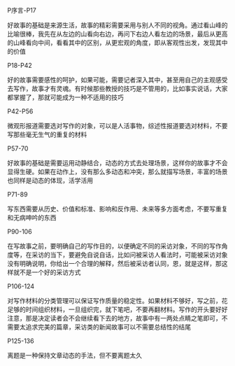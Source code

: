 
P序言-P17

好故事的基础是来源生活，故事的精彩需要采用与别人不同的视角。通过看山峰的比喻很棒，我先在从左边的山看向右边，再问下右边人看左边的场景，最后从更高的山峰看向中间，看看其中的区别，从更宏观的角度，即从客观性出发，发现其中的价值

P18-P42

好的故事需要感性的呵护，如果可能，需要记者深入其中，甚至用自己的主观感受去写作，故事才有灵魂。有时候那些教授的技巧是不管用的，比如事实说话，大家都掌握了，那就可能成为一种不适用的技巧

P42-P56

微观形报道需要选对写作的对象，可以是人活事物，综述性报道要选对材料，不要写那些毫无生气的重复的材料

P57-70

好故事的基础是需要运用动静结合，动态的方式去处理场景，这样你的故事才不会显得生硬。如果在动作上，没有那么多动态和冲突，那么就描写场景，丰富的场景也同样是动态的体现，活学活用

P71-89

写东西需要从历史、价值和标准、影响和反作用、未来等多方面考虑，不要写重复和无病呻吟的东西

P90-106

在写故事之前，要明确自己的写作目的，以便确定不同的采访对象，不同的写作角度等，在采访的当下，要避免自说自话，比如问被采访人看法时，可能被采访对象没有明确说明，你给出一个合理的解释，然后被采访者认同，恩，就是这样，那这样就不是一个好的采访方式

P106-124

对写作材料的分类管理可以保证写作质量的稳定性。如果材料不够好，写之前，花足够的时间组织材料，一旦组织完，就下笔吧，不要再翻材料。写作的开头要好好注意，那是决定读者会不会继续看下去的地方，故事中有一两处点睛之笔即可，不需要太追求完美的篇章，采访类的新闻故事可以不需要总结性的结尾

P125-136

离题是一种保持文章动态的手法，但不要离题太久